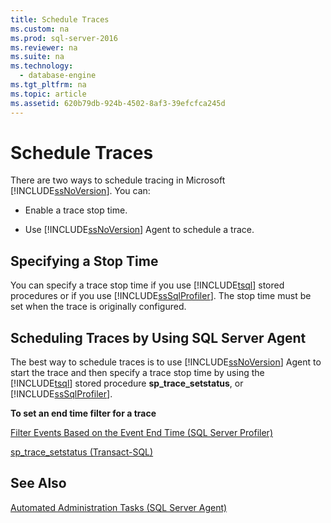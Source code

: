 ```yaml
---
title: Schedule Traces
ms.custom: na
ms.prod: sql-server-2016
ms.reviewer: na
ms.suite: na
ms.technology: 
  - database-engine
ms.tgt_pltfrm: na
ms.topic: article
ms.assetid: 620b79db-924b-4502-8af3-39efcfca245d
---
```

# Schedule Traces
  There are two ways to schedule tracing in Microsoft [!INCLUDE[ssNoVersion](../../Topics/TopicNameContainA/includes/ssNoVersion_md.md)]. You can:  
  
-   Enable a trace stop time.  
  
-   Use [!INCLUDE[ssNoVersion](../../Topics/TopicNameContainA/includes/ssNoVersion_md.md)] Agent to schedule a trace.  
  
## Specifying a Stop Time  
 You can specify a trace stop time if you use [!INCLUDE[tsql](../../Topics/TopicNameContainA/includes/tsql_md.md)] stored procedures or if you use [!INCLUDE[ssSqlProfiler](../../Topics/TopicNameContainA/includes/ssSqlProfiler_md.md)]. The stop time must be set when the trace is originally configured.  
  
## Scheduling Traces by Using SQL Server Agent  
 The best way to schedule traces is to use [!INCLUDE[ssNoVersion](../../Topics/TopicNameContainA/includes/ssNoVersion_md.md)] Agent to start the trace and then specify a trace stop time by using the [!INCLUDE[tsql](../../Topics/TopicNameContainA/includes/tsql_md.md)] stored procedure **sp_trace_setstatus**, or [!INCLUDE[ssSqlProfiler](../../Topics/TopicNameContainA/includes/ssSqlProfiler_md.md)].  
  
 **To set an end time filter for a trace**  
  
 [Filter Events Based on the Event End Time &#40;SQL Server Profiler&#41;](../../Topics/TopicNameNotContainA/Filter-Events-Based-on-the-Event-End-Time--SQL-Server-Profiler-.md)  
  
 [sp_trace_setstatus &#40;Transact-SQL&#41;](../Topic/sp_trace_setstatus%20\(Transact-SQL\).md)  
  
## See Also  
 [Automated Administration Tasks &#40;SQL Server Agent&#41;](../Topic/Automated%20Administration%20Tasks%20\(SQL%20Server%20Agent\).md)  
  
  